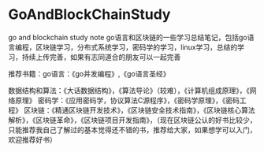# GoAndBlockChainStudy
go and blockchain study note
go语言和区块链的一些学习总结笔记，包括go语言编程，区块链学习，分布式系统学习，密码学的学习，linux学习，总结的学习，持续上传完善，如果有志同道合的朋友可以一起完善

推荐书籍：go语言：《go并发编程》,《go语言圣经》

数据结构和算法：《大话数据结构》，《算法导论》（较难），《计算机组成原理》，《网络原理》
密码学：《应用密码学，协议算法C源程序》，《密码学原理》，《密码工程》
区块链：《精通区块链开发技术》，《区块链安全技术指南》，《区块链核心算法解析》，《区块链革命》，《区块链项目开发指南》，（现在区块链公认的好书比较少，只能推荐我自己了解过的基本觉得还不错的书，推荐给大家，如果想学可以入门，欢迎推荐好书）